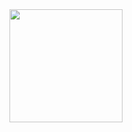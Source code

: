 <div id="header" align"center">
<img src="https://giphy.com/gifs/free-finance-pse-wd9lhEQy2ZqQ8" width="200" />
</div>
